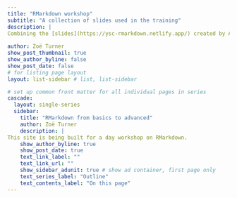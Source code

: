 ```yaml
---
title: "RMarkdown workshop"
subtitle: "A collection of slides used in the training"
description: |
Combining the [slides](https://ysc-rmarkdown.netlify.app/) created by Alison Hill, RStudio and the [RMarkdown workshop](https://github.com/nhs-r-community/intro_rmd) created by Hansel Palencia, NHS-R Community.
  
author: Zoë Turner
show_post_thumbnail: true
show_author_byline: false
show_post_date: false
# for listing page layout
layout: list-sidebar # list, list-sidebar

# set up common front matter for all individual pages in series
cascade:
  layout: single-series 
  sidebar:
    title: "RMarkdown from basics to advanced"
    author: Zoë Turner
    description: |
This site is being built for a day workshop on RMarkdown.
    show_author_byline: true
    show_post_date: true
    text_link_label: ""
    text_link_url: ""
    show_sidebar_adunit: true # show ad container, first page only
    text_series_label: "Outline" 
    text_contents_label: "On this page" 
---
```

